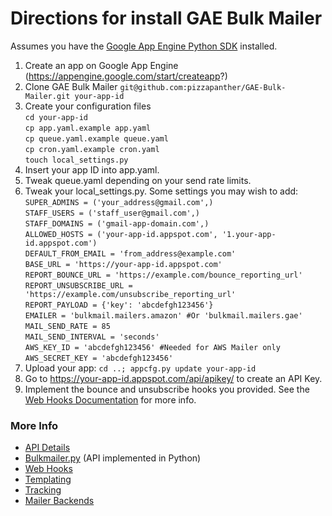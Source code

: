 # Directions for install GAE Bulk Mailer
Assumes you have the [Google App Engine Python SDK](https://developers.google.com/appengine/downloads#Google_App_Engine_SDK_for_Python) installed.

1. Create an app on Google App Engine (https://appengine.google.com/start/createapp?)
2. Clone GAE Bulk Mailer ``git@github.com:pizzapanther/GAE-Bulk-Mailer.git your-app-id``
3. Create your configuration files<br>
``cd your-app-id``<br>
``cp app.yaml.example app.yaml``<br>
``cp queue.yaml.example queue.yaml``<br>
``cp cron.yaml.example cron.yaml``<br>
``touch local_settings.py``
4. Insert your app ID into app.yaml.
5. Tweak queue.yaml depending on your send rate limits.
6. Tweak your local_settings.py.  Some settings you may wish to add:<br>
``SUPER_ADMINS = ('your_address@gmail.com',)``<br>
``STAFF_USERS = ('staff_user@gmail.com',)``<br>
``STAFF_DOMAINS = ('gmail-app-domain.com',)``<br>
``ALLOWED_HOSTS = ('your-app-id.appspot.com', '1.your-app-id.appspot.com')``<br>
``DEFAULT_FROM_EMAIL = 'from_address@example.com'``<br>
``BASE_URL = 'https://your-app-id.appspot.com'``<br>
``REPORT_BOUNCE_URL = 'https://example.com/bounce_reporting_url'``<br>
``REPORT_UNSUBSCRIBE_URL = 'https://example.com/unsubscribe_reporting_url'``<br>
``REPORT_PAYLOAD = {'key': 'abcdefgh123456'}``<br>
``EMAILER = 'bulkmail.mailers.amazon' #Or 'bulkmail.mailers.gae'``<br>
``MAIL_SEND_RATE = 85``<br>
``MAIL_SEND_INTERVAL = 'seconds'``<br>
``AWS_KEY_ID = 'abcdefgh123456' #Needed for AWS Mailer only``<br>
``AWS_SECRET_KEY = 'abcdefgh123456'``
7. Upload your app: ``cd ..; appcfg.py update your-app-id``
8. Go to https://your-app-id.appspot.com/api/apikey/ to create an API Key.
9. Implement the bounce and unsubscribe hooks you provided.  See the 
[Web Hooks Documentation](docs/hooks.md) for more info.

### More Info
* [API Details](docs/api.md)
* [Bulkmailer.py](docs/bulkmailer.md) (API implemented in Python)
* [Web Hooks](docs/hooks.md)
* [Templating](docs/templates.md)
* [Tracking](docs/tracking.md)
* [Mailer Backends](docs/mailers.md)
